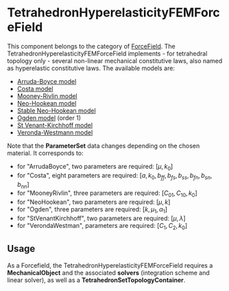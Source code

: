 TetrahedronHyperelasticityFEMForceField
=======================================

This component belongs to the category of [ForceField](../../../../../simulation-principles/multi-model-representation/forcefield/). The TetrahedronHyperelasticityFEMForceField implements - for tetrahedral topology only - several non-linear mechanical constitutive laws, also named as hyperelastic constitutive laws. The available models are:

- [Arruda-Boyce model](https://en.wikipedia.org/wiki/Arruda%E2%80%93Boyce_model)
- [Costa model](https://www.jstor.org/stable/pdf/3066567.pdf)
- [Mooney-Rivlin model](https://en.wikipedia.org/wiki/Mooney%E2%80%93Rivlin_solid)
- [Neo-Hookean model](https://en.wikipedia.org/wiki/Neo-Hookean_solid)
- [Stable Neo-Hookean model](https://dl.acm.org/doi/10.1145/3180491)
- [Ogden model](https://en.wikipedia.org/wiki/Ogden_hyperelastic_model) (order 1)
- [St Venant-Kirchhoff model](https://en.wikipedia.org/wiki/Hyperelastic_material#Saint_Venant%E2%80%93Kirchhoff_model)
- [Veronda-Westmann model](https://www.sciencedirect.com/science/article/pii/0021929070900552)



Note that the **ParameterSet** data changes depending on the chosen material. It corresponds to:

- for "ArrudaBoyce", two parameters are required: $\left[ \mu ,k_0\right]$
- for "Costa", eight parameters are required: $\left[ a,k_{0},b_{ff},b_{fs},b_{ss},b_{fn},b_{sn},b_{nn}\right]$
- for "MooneyRivlin", three parameters are required: $\left[ C_{01},C_{10},k_{0}\right]$
- for "NeoHookean", two parameters are required: $\left[ \mu,k\right]$
- for "Ogden", three parameters are required: $\left[ k,\mu_1,\alpha_1\right]$
- for "StVenantKirchhoff", two parameters are required: $\left[ \mu,\lambda \right]$
- for "VerondaWestman", parameters are required: $\left[ C_{1},C_{2},k_0\right]$


Usage
-----

As a Forcefield, the TetrahedronHyperelasticityFEMForceField requires a **MechanicalObject** and the associated **solvers** (integration scheme and linear solver), as well as a **TetrahedronSetTopologyContainer**.

